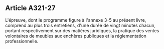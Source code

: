 Article A321-27
----
L'épreuve, dont le programme figure à l'annexe 3-5 au présent livre, comprend au
plus trois entretiens, d'une durée de vingt minutes chacun, portant
respectivement sur des matières juridiques, la pratique des ventes volontaires
de meubles aux enchères publiques et la réglementation professionnelle.
